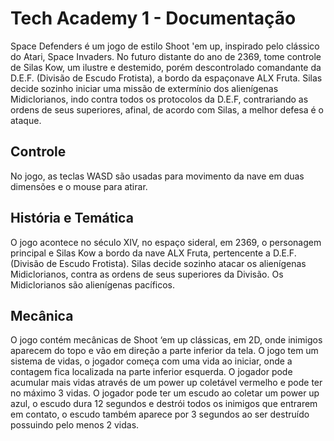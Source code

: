 # Tech Academy 1 - Documentação
 Space Defenders é um jogo de estilo Shoot 'em up, inspirado pelo clássico do Atari, Space Invaders. No futuro distante do ano de 2369, tome controle de Silas Kow, um ilustre e destemido, porém descontrolado comandante da D.E.F. (Divisão de Escudo Frotista), a bordo da espaçonave ALX Fruta. Silas decide sozinho iniciar uma missão de extermínio dos alienígenas Midiclorianos, indo contra todos os protocolos da D.E.F, contrariando as ordens de seus superiores, afinal, de acordo com Silas, a melhor defesa é o ataque.

## Controle
No jogo, as teclas WASD são usadas para movimento da nave em duas dimensões e o mouse para atirar.

## História e Temática
O jogo acontece no século XIV, no espaço sideral, em 2369, o personagem principal e Silas Kow a bordo da nave ALX Fruta, pertencente a D.E.F. (Divisão de Escudo Frotista). Silas decide sozinho atacar os alienígenas Midiclorianos, contra as ordens de seus superiores da Divisão. Os Midiclorianos são alienígenas pacíficos.

## Mecânica
O jogo contém mecânicas de Shoot ‘em up clássicas, em 2D, onde inimigos aparecem do topo e vão em direção a parte inferior da tela. 
O jogo tem um sistema de vidas, o jogador começa com uma vida ao iniciar, onde a contagem fica localizada na parte inferior esquerda. O jogador pode acumular mais vidas através de um power up coletável vermelho e pode ter no máximo 3 vidas. 
O jogador pode ter um escudo ao coletar um power up azul, o escudo dura 12 segundos e destrói todos os inimigos que entrarem em contato, o escudo também aparece por 3 segundos ao ser destruído possuindo pelo menos 2 vidas.

